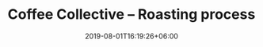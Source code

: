 ---
title: "Coffee Collective – Roasting process"
thumbnail: "/images/project/Coffee-Collective.png"
video_url: "https://www.youtube.com/embed/nQxGqC0bZVE"
date: 2019-08-01T16:19:26+06:00
draft: false
description: "this is meta description"
---